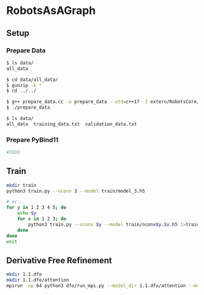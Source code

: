 # RobotsAsAGraph

## Setup

### Prepare Data

```sh
$ ls data/
all_data

$ cd data/all_data/
$ gunzip -k *
$ cd ../../

$ g++ prepare_data.cc -o prepare_data --std=c++17 -I extern/RobotsCore/include/ -O3 -Wall -pedantic -Wextra -Wshadow
$ ./prepare_data

$ ls data/
all_data  training_data.txt  validation_data.txt
```

### Prepare PyBind11

```sh
#TODO
```

## Train

```sh
mkdir train
python3 train.py --nconv 3 --model train/model_3.h5

# or...
for y in 1 2 3 4 5; do
    echo $y
    for x in 1 2 3; do
    	python3 train.py --nconv $y --model train/nconv$y.$x.h5 1>train/nconv$y.$x.log 2>train/nconv$y.$x.err &
    done
done 
wait
```

## Derivative Free Refinement

```sh
mkdir 1.1.dfo
mkdir 1.1.dfo/attention
mpirun -np 64 python3 dfo/run_mpi.py --model_dir 1.1.dfo/attention --model train/nconv1.1.h5.checkpoint.h5 --layers xe_net_conv/dense_4/kernel:0 xe_net_conv/dense_4/bias:0 xe_net_conv/dense_5/kernel:0 xe_net_conv/dense_5/bias:0 1>1.1.dfo/attention/log 
```